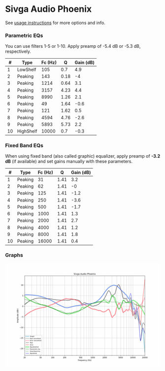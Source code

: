 # Sivga Audio Phoenix
See [usage instructions](https://github.com/jaakkopasanen/AutoEq#usage) for more options and info.

### Parametric EQs
You can use filters 1-5 or 1-10. Apply preamp of -5.4 dB or -5.3 dB, respectively.

|   # | Type      |   Fc (Hz) |    Q |   Gain (dB) |
|-----|-----------|-----------|------|-------------|
|   1 | LowShelf  |       105 | 0.7  |         4.9 |
|   2 | Peaking   |       143 | 0.18 |        -4   |
|   3 | Peaking   |      1214 | 0.64 |         3.1 |
|   4 | Peaking   |      3157 | 4.23 |         4.4 |
|   5 | Peaking   |      8990 | 1.26 |         2.1 |
|   6 | Peaking   |        49 | 1.64 |        -0.6 |
|   7 | Peaking   |       121 | 1.62 |         0.5 |
|   8 | Peaking   |      4594 | 4.76 |        -2.6 |
|   9 | Peaking   |      5893 | 5.73 |         2.2 |
|  10 | HighShelf |     10000 | 0.7  |        -0.3 |

### Fixed Band EQs
When using fixed band (also called graphic) equalizer, apply preamp of **-3.2 dB** (if available) and set gains manually with these parameters.

|   # | Type    |   Fc (Hz) |    Q |   Gain (dB) |
|-----|---------|-----------|------|-------------|
|   1 | Peaking |        31 | 1.41 |         3.2 |
|   2 | Peaking |        62 | 1.41 |        -0   |
|   3 | Peaking |       125 | 1.41 |        -1.2 |
|   4 | Peaking |       250 | 1.41 |        -3.6 |
|   5 | Peaking |       500 | 1.41 |        -1.7 |
|   6 | Peaking |      1000 | 1.41 |         1.3 |
|   7 | Peaking |      2000 | 1.41 |         2.7 |
|   8 | Peaking |      4000 | 1.41 |         1.2 |
|   9 | Peaking |      8000 | 1.41 |         1.8 |
|  10 | Peaking |     16000 | 1.41 |         0.4 |

### Graphs
![](./Sivga%20Audio%20Phoenix.png)
